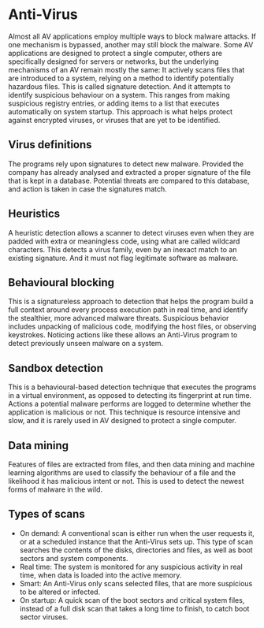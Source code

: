 # Anti-Virus

Almost all AV applications employ multiple ways to block malware attacks. If one mechanism is bypassed, another may still block the malware. Some AV applications are designed to protect a single computer, others are specifically designed for servers or networks, but the underlying mechanisms of an AV remain mostly the same: It actively scans files that are introduced to a system, relying on a method to identify potentially hazardous files. This is called signature detection. And it attempts to identify suspicious behaviour on a system. This ranges from making suspicious registry entries, or adding items to a list that executes automatically on system startup. This approach is what helps protect against encrypted viruses, or viruses that are yet to be identified.

## Virus definitions

The programs rely upon signatures to detect new malware. Provided the company has already analysed and extracted a proper signature of the file that is kept in a database. Potential threats are compared to this database, and action is taken in case the signatures match.

## Heuristics

A heuristic detection allows a scanner to detect viruses even when they are padded with extra or meaningless code, using what are called wildcard characters. This detects a virus family, even by an inexact match to an existing signature. And it must not flag legitimate software as malware.

## Behavioural blocking

This is a signatureless approach to detection that helps the program build a full context around every process execution path in real time, and identify the stealthier, more advanced malware threats. Suspicious behavior includes unpacking of malicious code, modifying the host files, or observing keystrokes. Noticing actions like these allows an Anti-Virus program to detect previously unseen malware on a system.

## Sandbox detection

This is a behavioural-based detection technique that executes the programs in a virtual environment, as opposed to detecting its fingerprint at run time. Actions a potential malware performs are logged to determine whether the application is malicious or not. This technique is resource intensive and slow, and it is rarely used in AV designed to protect a single computer. 

## Data mining

Features of files are extracted from files, and then data mining and machine learning algorithms are used to classify the behaviour of a file and the likelihood it has malicious intent or not. This is used to detect the newest forms of malware in the wild.

## Types of scans

* On demand: A conventional scan is either run when the user requests it, or at a scheduled instance that the Anti-Virus sets up. This type of scan searches the contents of the disks, directories and files, as well as boot sectors and system components. 
* Real time: The system is monitored for any suspicious activity in real time, when data is loaded into the active memory.
* Smart: An Anti-Virus only scans selected files, that are more suspicious to be altered or infected.
* On startup: A quick scan of the boot sectors and critical system files, instead of a full disk scan that takes a long time to finish, to catch boot sector viruses.

